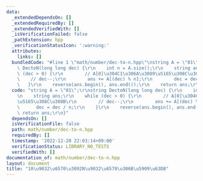 ```yaml
---
data:
  _extendedDependsOn: []
  _extendedRequiredBy: []
  _extendedVerifiedWith: []
  _isVerificationFailed: false
  _pathExtension: hpp
  _verificationStatusIcon: ':warning:'
  attributes:
    links: []
  bundledCode: "#line 1 \"math/number/dec-to-n.hpp\"\nstring A = \"01\";\r\nstring\
    \ DectoN(long long dec) {\r\n    int n = A.size();\r\n    string ans;\r\n    while\
    \ (dec > 0) {\r\n        // A[0]\u304C1\u306A\u3089\u5165\u308C\u308B\r\n    \
    \    // dec--;\r\n        ans += A[(dec) % n];\r\n        dec = dec / n;\r\n \
    \   }\r\n    reverse(ans.begin(), ans.end());\r\n    return ans;\r\n}\n"
  code: "string A = \"01\";\r\nstring DectoN(long long dec) {\r\n    int n = A.size();\r\
    \n    string ans;\r\n    while (dec > 0) {\r\n        // A[0]\u304C1\u306A\u3089\
    \u5165\u308C\u308B\r\n        // dec--;\r\n        ans += A[(dec) % n];\r\n  \
    \      dec = dec / n;\r\n    }\r\n    reverse(ans.begin(), ans.end());\r\n   \
    \ return ans;\r\n}"
  dependsOn: []
  isVerificationFile: false
  path: math/number/dec-to-n.hpp
  requiredBy: []
  timestamp: '2022-12-20 22:03:14+09:00'
  verificationStatus: LIBRARY_NO_TESTS
  verifiedWith: []
documentation_of: math/number/dec-to-n.hpp
layout: document
title: "10\u9032\u6570\u3092N\u9032\u6570\u306B\u5909\u63DB"
---
```

